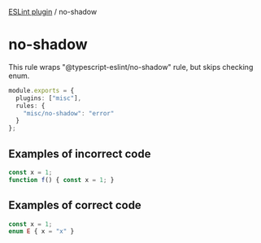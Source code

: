 [ESLint plugin](https://ilyub.github.io/eslint-plugin-misc/) / no-shadow

# no-shadow

This rule wraps "@typescript-eslint/no-shadow" rule, but skips checking enum.

```ts
module.exports = {
  plugins: ["misc"],
  rules: {
    "misc/no-shadow": "error"
  }
};
```

## Examples of incorrect code

```ts
const x = 1;
function f() { const x = 1; }
```

## Examples of correct code

```ts
const x = 1;
enum E { x = "x" }
```